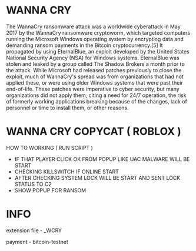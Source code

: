 # WANNA CRY

The WannaCry ransomware attack was a worldwide cyberattack in May 2017 by the WannaCry ransomware cryptoworm, which targeted computers running the Microsoft Windows operating system by encrypting data and demanding ransom payments in the Bitcoin cryptocurrency.[5] It propagated by using EternalBlue, an exploit developed by the United States National Security Agency (NSA) for Windows systems. EternalBlue was stolen and leaked by a group called The Shadow Brokers a month prior to the attack. While Microsoft had released patches previously to close the exploit, much of WannaCry's spread was from organizations that had not applied these, or were using older Windows systems that were past their end-of-life. These patches were imperative to cyber security, but many organizations did not apply them, citing a need for 24/7 operation, the risk of formerly working applications breaking because of the changes, lack of personnel or time to install them, or other reasons.

# WANNA CRY COPYCAT ( ROBLOX )

HOW TO WORKING ( RUN SCRIPT )
 * IF THAT PLAYER CLICK OK FROM POPUP LIKE UAC MALWARE WILL BE START
 * CHECKING KILLSWITCH IF ONLINE START
 * AFTER CHECKING SYSTEM LOCK WILL BE START AND SENT LOCK STATUS TO C2
 * SHOW POPUP FOR RANSOM

# INFO

extension file - <name>_WCRY

payment - bitcoin-testnet
